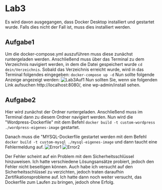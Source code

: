 # Lab3
Es wird davon ausgegangen, dass Docker Desktop installiert und gestartet wurde. Falls dies nicht der Fall ist, muss dies installiert werden.

## Aufgabe1

Um die docker-compose.yml auszuführen muss diese zunächst runtergeladen werden. Anschließend muss über das Terminal zu dem Verzeichnis navigiert werden, in dem die Datei gespeichert wurde ```cd dein/Verzeichnis```.
Sobald das Verzeichnis erreicht wurde, wird in das Terminal folgendes eingegeben: ```docker-compose up -d```
Nun sollte folgende Anzeige angezeigt werden:
![Lab3Auf1](https://github.com/RatteF/Lab3/assets/83348757/a36942d3-ee8a-4552-b705-4439929bc84f)
Nun sollten Sie, wenn sie folgenden Link aufsuchen http://localhost:8080/, eine wp-admin/install sehen.

## Aufgabe2

Hier wird zunächst der Ordner runtergeladen. Anschließend muss im Terminal dann zu diesem Ordner navigiert werden. Nun wird die "Wordpress-Dockerfile" mit dem Befehl ```docker build -t custom-wordpress ./wordpress-eigenes-image``` gestartet.

Danach muss die "MYSQL-Dockerfile gestartet werden mit dem Befehl ```docker build -t custom-mysql ./mysql-eigenes-image``` und dann taucht eine Fehlermeldung auf.
![Error1](https://github.com/RatteF/Lab3/assets/83348757/9885d4af-33f0-4e80-ba0f-1ee6914c0b92)
![Error2](https://github.com/RatteF/Lab3/assets/83348757/c2188056-3a8d-44fa-acb8-3d069e856a2d)

Der Fehler scheint auf ein Problem mit dem Sicherheitsschlüssel hinzuweisen. Ich hatte verschiedene Lösungsansätze probiert, jedoch den Fehler nicht beseitigen können. Auch habe ich versucht auf den Sicherheitsschlüssel zu verzichten, jedoch traten daraufhin Zertifikationsprobleme auf. Ich hatte dann noch weiter versucht, das Dockerfile zum Laufen zu bringen, jedoch ohne Erfolg.
